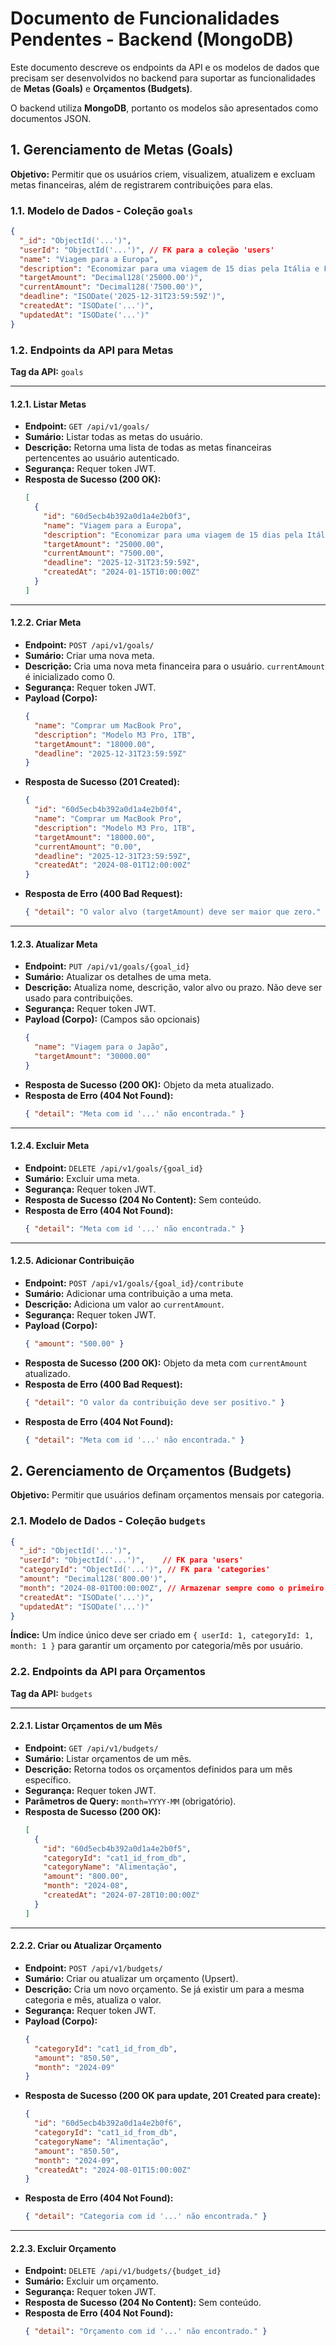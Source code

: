 # Documento de Funcionalidades Pendentes - Backend (MongoDB)

Este documento descreve os endpoints da API e os modelos de dados que precisam ser desenvolvidos no backend para suportar as funcionalidades de **Metas (Goals)** e **Orçamentos (Budgets)**.

O backend utiliza **MongoDB**, portanto os modelos são apresentados como documentos JSON.

## 1. Gerenciamento de Metas (Goals)

**Objetivo:** Permitir que os usuários criem, visualizem, atualizem e excluam metas financeiras, além de registrarem contribuições para elas.

### 1.1. Modelo de Dados - Coleção `goals`

```json
{
  "_id": "ObjectId('...')",
  "userId": "ObjectId('...')", // FK para a coleção 'users'
  "name": "Viagem para a Europa",
  "description": "Economizar para uma viagem de 15 dias pela Itália e França.",
  "targetAmount": "Decimal128('25000.00')",
  "currentAmount": "Decimal128('7500.00')",
  "deadline": "ISODate('2025-12-31T23:59:59Z')",
  "createdAt": "ISODate('...')",
  "updatedAt": "ISODate('...')"
}
```

### 1.2. Endpoints da API para Metas

**Tag da API:** `goals`

---

#### 1.2.1. Listar Metas

-   **Endpoint:** `GET /api/v1/goals/`
-   **Sumário:** Listar todas as metas do usuário.
-   **Descrição:** Retorna uma lista de todas as metas financeiras pertencentes ao usuário autenticado.
-   **Segurança:** Requer token JWT.
-   **Resposta de Sucesso (200 OK):**
    ```json
    [
      {
        "id": "60d5ecb4b392a0d1a4e2b0f3",
        "name": "Viagem para a Europa",
        "description": "Economizar para uma viagem de 15 dias pela Itália e França.",
        "targetAmount": "25000.00",
        "currentAmount": "7500.00",
        "deadline": "2025-12-31T23:59:59Z",
        "createdAt": "2024-01-15T10:00:00Z"
      }
    ]
    ```

---

#### 1.2.2. Criar Meta

-   **Endpoint:** `POST /api/v1/goals/`
-   **Sumário:** Criar uma nova meta.
-   **Descrição:** Cria uma nova meta financeira para o usuário. `currentAmount` é inicializado como 0.
-   **Segurança:** Requer token JWT.
-   **Payload (Corpo):**
    ```json
    {
      "name": "Comprar um MacBook Pro",
      "description": "Modelo M3 Pro, 1TB",
      "targetAmount": "18000.00",
      "deadline": "2025-12-31T23:59:59Z"
    }
    ```
-   **Resposta de Sucesso (201 Created):**
    ```json
    {
      "id": "60d5ecb4b392a0d1a4e2b0f4",
      "name": "Comprar um MacBook Pro",
      "description": "Modelo M3 Pro, 1TB",
      "targetAmount": "18000.00",
      "currentAmount": "0.00",
      "deadline": "2025-12-31T23:59:59Z",
      "createdAt": "2024-08-01T12:00:00Z"
    }
    ```
-   **Resposta de Erro (400 Bad Request):**
    ```json
    { "detail": "O valor alvo (targetAmount) deve ser maior que zero." }
    ```

---

#### 1.2.3. Atualizar Meta

-   **Endpoint:** `PUT /api/v1/goals/{goal_id}`
-   **Sumário:** Atualizar os detalhes de uma meta.
-   **Descrição:** Atualiza nome, descrição, valor alvo ou prazo. Não deve ser usado para contribuições.
-   **Segurança:** Requer token JWT.
-   **Payload (Corpo):** (Campos são opcionais)
    ```json
    {
      "name": "Viagem para o Japão",
      "targetAmount": "30000.00"
    }
    ```
-   **Resposta de Sucesso (200 OK):** Objeto da meta atualizado.
-   **Resposta de Erro (404 Not Found):**
    ```json
    { "detail": "Meta com id '...' não encontrada." }
    ```

---

#### 1.2.4. Excluir Meta

-   **Endpoint:** `DELETE /api/v1/goals/{goal_id}`
-   **Sumário:** Excluir uma meta.
-   **Segurança:** Requer token JWT.
-   **Resposta de Sucesso (204 No Content):** Sem conteúdo.
-   **Resposta de Erro (404 Not Found):**
    ```json
    { "detail": "Meta com id '...' não encontrada." }
    ```

---

#### 1.2.5. Adicionar Contribuição

-   **Endpoint:** `POST /api/v1/goals/{goal_id}/contribute`
-   **Sumário:** Adicionar uma contribuição a uma meta.
-   **Descrição:** Adiciona um valor ao `currentAmount`.
-   **Segurança:** Requer token JWT.
-   **Payload (Corpo):**
    ```json
    { "amount": "500.00" }
    ```
-   **Resposta de Sucesso (200 OK):** Objeto da meta com `currentAmount` atualizado.
-   **Resposta de Erro (400 Bad Request):**
    ```json
    { "detail": "O valor da contribuição deve ser positivo." }
    ```
-   **Resposta de Erro (404 Not Found):**
    ```json
    { "detail": "Meta com id '...' não encontrada." }
    ```

## 2. Gerenciamento de Orçamentos (Budgets)

**Objetivo:** Permitir que usuários definam orçamentos mensais por categoria.

### 2.1. Modelo de Dados - Coleção `budgets`

```json
{
  "_id": "ObjectId('...')",
  "userId": "ObjectId('...')",    // FK para 'users'
  "categoryId": "ObjectId('...')", // FK para 'categories'
  "amount": "Decimal128('800.00')",
  "month": "2024-08-01T00:00:00Z", // Armazenar sempre como o primeiro dia do mês
  "createdAt": "ISODate('...')",
  "updatedAt": "ISODate('...')"
}
```
**Índice:** Um índice único deve ser criado em `{ userId: 1, categoryId: 1, month: 1 }` para garantir um orçamento por categoria/mês por usuário.

### 2.2. Endpoints da API para Orçamentos

**Tag da API:** `budgets`

---

#### 2.2.1. Listar Orçamentos de um Mês

-   **Endpoint:** `GET /api/v1/budgets/`
-   **Sumário:** Listar orçamentos de um mês.
-   **Descrição:** Retorna todos os orçamentos definidos para um mês específico.
-   **Segurança:** Requer token JWT.
-   **Parâmetros de Query:** `month=YYYY-MM` (obrigatório).
-   **Resposta de Sucesso (200 OK):**
    ```json
    [
      {
        "id": "60d5ecb4b392a0d1a4e2b0f5",
        "categoryId": "cat1_id_from_db",
        "categoryName": "Alimentação",
        "amount": "800.00",
        "month": "2024-08",
        "createdAt": "2024-07-28T10:00:00Z"
      }
    ]
    ```

---

#### 2.2.2. Criar ou Atualizar Orçamento

-   **Endpoint:** `POST /api/v1/budgets/`
-   **Sumário:** Criar ou atualizar um orçamento (Upsert).
-   **Descrição:** Cria um novo orçamento. Se já existir um para a mesma categoria e mês, atualiza o valor.
-   **Segurança:** Requer token JWT.
-   **Payload (Corpo):**
    ```json
    {
      "categoryId": "cat1_id_from_db",
      "amount": "850.50",
      "month": "2024-09"
    }
    ```
-   **Resposta de Sucesso (200 OK para update, 201 Created para create):**
    ```json
    {
      "id": "60d5ecb4b392a0d1a4e2b0f6",
      "categoryId": "cat1_id_from_db",
      "categoryName": "Alimentação",
      "amount": "850.50",
      "month": "2024-09",
      "createdAt": "2024-08-01T15:00:00Z"
    }
    ```
-   **Resposta de Erro (404 Not Found):**
    ```json
    { "detail": "Categoria com id '...' não encontrada." }
    ```

---

#### 2.2.3. Excluir Orçamento

-   **Endpoint:** `DELETE /api/v1/budgets/{budget_id}`
-   **Sumário:** Excluir um orçamento.
-   **Segurança:** Requer token JWT.
-   **Resposta de Sucesso (204 No Content):** Sem conteúdo.
-   **Resposta de Erro (404 Not Found):**
    ```json
    { "detail": "Orçamento com id '...' não encontrado." }
    ```
